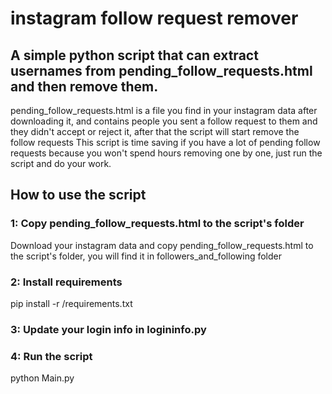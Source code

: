 # instagram follow request remover
## A simple python script that can extract usernames from pending_follow_requests.html and then remove them.

pending_follow_requests.html is a file you find in your instagram data after downloading it, and contains people you sent a follow request to them and they didn't accept or reject it, after that the script will start remove the follow requests
This script is time saving if you have a lot of pending follow requests because you won't spend hours removing one by one, just run the script and do your work.

## How to use the script

### 1: Copy pending_follow_requests.html to the script's folder
Download your instagram data and copy pending_follow_requests.html to the script's folder, you will find it in followers_and_following folder

### 2: Install requirements
pip install -r /requirements.txt

### 3: Update your login info in logininfo.py

### 4: Run the script
python Main.py
